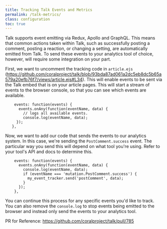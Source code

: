 ```yaml
---
title: Tracking Talk Events and Metrics
permalink: /talk-metrics/
class: configuration
toc: true
---
```


Talk supports event emitting via Redux, Apollo and GraphQL. This means that common actions taken within Talk, such as successfully posting a comment, posting a reaction, or changing a setting, are automatically emitted from Talk. To send these events to your analytics tool of choice, however, will require some integration on your part.

First, we want to uncomment the tracking code in `article.ejs` (https://github.com/coralproject/talk/blob/93bda87ad061a2dc5eb8dc5b65a579a20efb76f7/views/article.ejs#L34). This will enable events to be sent via the Talk embed that is on your article pages. This will start a stream of events to the browser console, so that you can see which events are available.

```
    events: function(events) {
      events.onAny(function(eventName, data) {
        // logs all available events.
        console.log(eventName, data);
     });
   },
```

Now, we want to add our code that sends the events to our analytics system. In this case, we're sending the `PostComment.success` event. The particular way you send this will depend on what tool you're using. Refer to your tool's API and docs to determine this.

```
    events: function(events) {
      events.onAny(function(eventName, data) {
        console.log(eventName, data);
        if (eventName === 'mutation.PostComment.success') {
          my_event_tracker.send('postComment', data);
        }
      });
    },
```
You can continue this process for any specific events you'd like to track. You can also remove the `console.log` to stop events being emitted to the browser and instead only send the events to your analytics tool.

PR for Reference: https://github.com/coralproject/talk/pull/785
